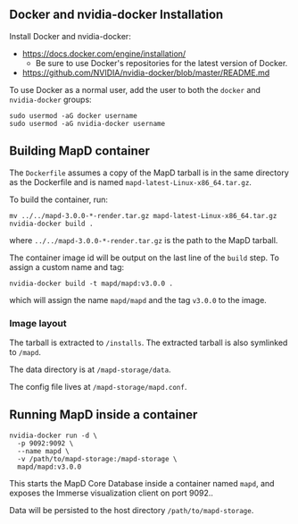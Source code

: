 ## Docker and nvidia-docker Installation

Install Docker and nvidia-docker:
- https://docs.docker.com/engine/installation/
  - Be sure to use Docker's repositories for the latest version of Docker.
- https://github.com/NVIDIA/nvidia-docker/blob/master/README.md

To use Docker as a normal user, add the user to both the `docker` and `nvidia-docker` groups:

    sudo usermod -aG docker username
    sudo usermod -aG nvidia-docker username

## Building MapD container

The `Dockerfile` assumes a copy of the MapD tarball is in the same directory as the Dockerfile and is named `mapd-latest-Linux-x86_64.tar.gz`.

To build the container, run:

    mv ../../mapd-3.0.0-*-render.tar.gz mapd-latest-Linux-x86_64.tar.gz
    nvidia-docker build .

where `../../mapd-3.0.0-*-render.tar.gz` is the path to the MapD tarball.

The container image id will be output on the last line of the `build` step. To assign a custom name and tag:

    nvidia-docker build -t mapd/mapd:v3.0.0 .

which will assign the name `mapd/mapd` and the tag `v3.0.0` to the image.

### Image layout

The tarball is extracted to `/installs`. The extracted tarball is also symlinked to `/mapd`.

The data directory is at `/mapd-storage/data`.

The config file lives at `/mapd-storage/mapd.conf`.

## Running MapD inside a container

    nvidia-docker run -d \
      -p 9092:9092 \
      --name mapd \
      -v /path/to/mapd-storage:/mapd-storage \
      mapd/mapd:v3.0.0

This starts the MapD Core Database inside a container named `mapd`, and exposes the Immerse visualization client on port 9092..

Data will be persisted to the host directory `/path/to/mapd-storage`.
